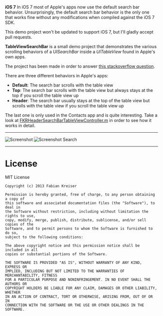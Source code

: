 **iOS 7**
In iOS 7 most of Apple's apps now use the default search bar behavior. Unsurprisingly, the default search bar behavior is the only one that works fine without any modifications when compiled against the iOS 7 SDK.

This demo project won't be updated to support iOS 7, but I'll gladly accept pull requests.

**TableViewSearchBar** is a small demo project that demonstrates the various scrolling behaviors of a *UISearchBar* inside a *UITableView* found in Apple's own apps.

The project has been made in order to answer [this stackoverflow question](http://stackoverflow.com/questions/14759506/ios-native-contacts-app-sticky-search-bar-and-section-header-behavior "iOS native Contacts App: sticky search bar and section header behavior").

There are three different behaviors in Apple's apps:

- **Default**: The search bar scrolls with the table view
- **Top**: The search bar scrolls with the table view but always stays at the top if you scroll the table view up
- **Header**: The search bar usually stays at the top of the table view but scrolls with the table view if you scroll the table view up

The last one is only used in the Contacts app and is quite interesting. Take a look at [FKRHeaderSearchBarTableViewController.m](TableViewSearchBar/FKRHeaderSearchBarTableViewController.m "FKRHeaderSearchBarTableViewController.m") in order to see how it works in detail.

- - -

![Screenshot](screenshot.png "Screenshot")
![Screenshot Search](screenshot-search.png "Screenshot Search")

- - - - -

# License
MIT License

	Copyright (c) 2013 Fabian Kreiser
	
	Permission is hereby granted, free of charge, to any person obtaining a copy of
	this software and associated documentation files (the "Software"), to deal in
	the Software without restriction, including without limitation the rights to use,
	copy, modify, merge, publish, distribute, sublicense, and/or sell copies of the
	Software, and to permit persons to whom the Software is furnished to do so,
	subject to the following conditions:
	
	The above copyright notice and this permission notice shall be included in all
	copies or substantial portions of the Software.
	
	THE SOFTWARE IS PROVIDED "AS IS", WITHOUT WARRANTY OF ANY KIND, EXPRESS OR
	IMPLIED, INCLUDING BUT NOT LIMITED TO THE WARRANTIES OF MERCHANTABILITY, FITNESS
	FOR A PARTICULAR PURPOSE AND NONINFRINGEMENT. IN NO EVENT SHALL THE AUTHORS OR
	COPYRIGHT HOLDERS BE LIABLE FOR ANY CLAIM, DAMAGES OR OTHER LIABILITY, WHETHER
	IN AN ACTION OF CONTRACT, TORT OR OTHERWISE, ARISING FROM, OUT OF OR IN
	CONNECTION WITH THE SOFTWARE OR THE USE OR OTHER DEALINGS IN THE SOFTWARE.